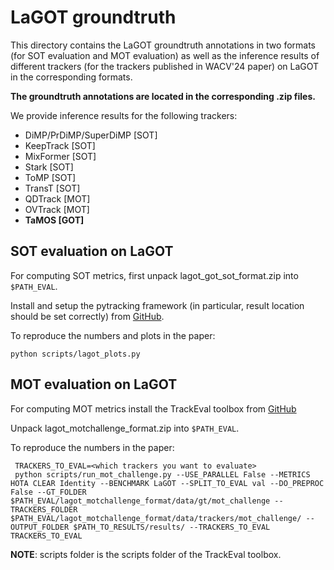 # LaGOT groundtruth

This directory contains the LaGOT groundtruth annotations in two formats (for SOT
evaluation and MOT evaluation) as well as the inference results of different trackers (for the
trackers published in WACV'24 paper) on LaGOT in
the corresponding formats.

**The groundtruth annotations are located in the corresponding .zip files.**

We provide inference results for the following trackers: 

- DiMP/PrDiMP/SuperDiMP [SOT]
- KeepTrack [SOT]
- MixFormer [SOT]
- Stark [SOT]
- ToMP [SOT]
- TransT [SOT]
- QDTrack [MOT]
- OVTrack [MOT]
- **TaMOS [GOT]**

## SOT evaluation on LaGOT

For computing SOT metrics, first unpack lagot_got_sot_format.zip into
`$PATH_EVAL`.

Install and setup the pytracking framework (in particular, result location should be set correctly) from [GitHub](https://github.com/visionml/pytracking/tree/master).

To reproduce the numbers and plots in the paper:

``
python scripts/lagot_plots.py
``



## MOT evaluation on LaGOT

For computing MOT metrics install the TrackEval toolbox from [GitHub](https://github.com/JonathonLuiten/TrackEval)

Unpack lagot_motchallenge_format.zip into `$PATH_EVAL`.

To reproduce the numbers in the paper:

     TRACKERS_TO_EVAL=<which trackers you want to evaluate>
     python scripts/run_mot_challenge.py --USE_PARALLEL False --METRICS HOTA CLEAR Identity --BENCHMARK LaGOT --SPLIT_TO_EVAL val --DO_PREPROC False --GT_FOLDER $PATH_EVAL/lagot_motchallenge_format/data/gt/mot_challenge --TRACKERS_FOLDER $PATH_EVAL/lagot_motchallenge_format/data/trackers/mot_challenge/ --OUTPUT_FOLDER $PATH_TO_RESULTS/results/ --TRACKERS_TO_EVAL TRACKERS_TO_EVAL

**NOTE**: scripts folder is the scripts folder of the TrackEval toolbox.
